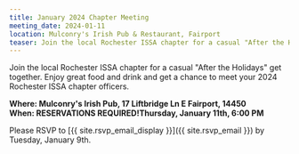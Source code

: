 ```yaml
---
title: January 2024 Chapter Meeting
meeting_date: 2024-01-11
location: Mulconry's Irish Pub & Restaurant, Fairport
teaser: Join the local Rochester ISSA chapter for a casual "After the Holidays" get together.  Enjoy great food and drink and get a chance to meet your 2024 Rochester ISSA chapter officers.
---
```

Join the local Rochester ISSA chapter for a casual "After the Holidays" get together.  Enjoy great food and drink and get a chance to meet your 2024 Rochester ISSA chapter officers.

**Where: Mulconry's Irish Pub, 17 Liftbridge Ln E Fairport, 14450<br>
When: RESERVATIONS REQUIRED!Thursday, January 11th, 6:00 PM**

Please RSVP to [{{ site.rsvp_email_display }}]({{ site.rsvp_email }}) by Tuesday, January 9th.